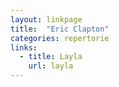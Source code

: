 ```yaml
---
layout: linkpage
title:  "Eric Clapton"
categories: repertorie
links:
  - title: Layla
    url: layla
---
```

